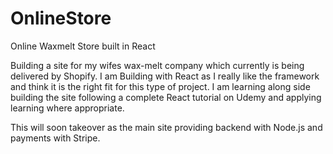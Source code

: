 # OnlineStore
Online Waxmelt Store built in React

Building a site for my wifes wax-melt company which currently is being delivered by Shopify. 
I am Building with React as I really like the framework and think it is the right fit for this type of project. I am learning along side building the site following a complete React tutorial on Udemy and applying learning where appropriate. 

This will soon takeover as the main site providing backend with Node.js and payments with Stripe.
